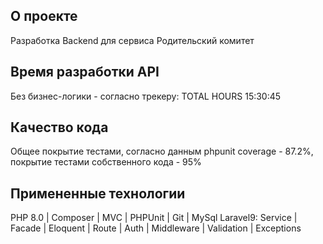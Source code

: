 ## О проекте

Разработка Backend для сервиса Родительский комитет

## Время разработки API

Без бизнес-логики - согласно трекеру: TOTAL HOURS 15:30:45

## Качество кода

Общее покрытие тестами, согласно данным phpunit coverage - 87.2%, покрытие тестами собственного кода - 95%

## Примененные технологии

PHP 8.0 | Composer | MVC | PHPUnit | Git | MySql
Laravel9: Service | Facade | Eloquent | Route | Auth | Middleware | Validation | Exceptions
